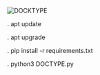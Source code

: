 
![DOCKTYPE](https://github.com/arminarab1999/DOCKTYPE/assets/150560738/d9956260-d41f-4859-be34-29fcb5b5d466)

. apt update

. apt upgrade

. pip install -r requirements.txt

. python3 DOCTYPE.py
